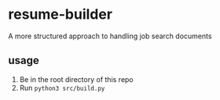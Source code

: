 # resume-builder

A more structured approach to handling job search documents

## usage

1. Be in the root directory of this repo
1. Run `python3 src/build.py`
